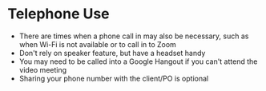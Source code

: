 # Telephone Use

*   There are times when a phone call in may also be necessary, such as when Wi-Fi is not available or to call in to Zoom
*   Don't rely on speaker feature, but have a headset handy
*   You may need to be called into a Google Hangout if you can't attend the video meeting
*   Sharing your phone number with the client/PO is optional
